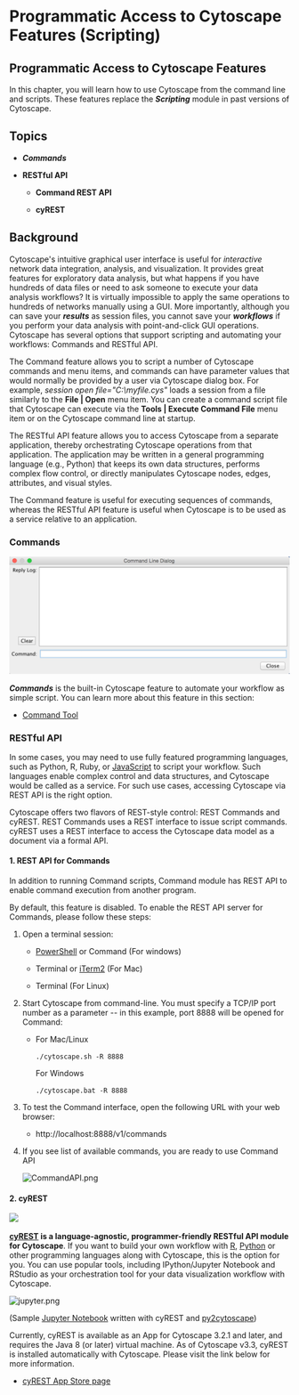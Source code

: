 <a id="programmatic_access_to_cytoscape_features_scripting"> </a>
# Programmatic Access to Cytoscape Features (Scripting)

<a id="programmatic_access_to_cytoscape_features"> </a>
## Programmatic Access to Cytoscape Features

In this chapter, you will learn how to use Cytoscape from the command
line and scripts. These features replace the ***Scripting*** module in
past versions of Cytoscape.

<a id="topics"> </a>
## Topics

-   ***Commands***

-   **RESTful API**

    -   **Command REST API**

    -   **cyREST**

<a id="background"> </a>
## Background

Cytoscape's intuitive graphical user interface is useful for
*interactive* network data integration, analysis, and visualization. It
provides great features for exploratory data analysis, but what happens
if you have hundreds of data files or need to ask someone to execute
your data analysis workflows? It is virtually impossible to apply the
same operations to hundreds of networks manually using a GUI. More
importantly, although you can save your ***results*** as session files,
you cannot save your ***workflows*** if you perform your data analysis
with point-and-click GUI operations. Cytoscape has several options that
support scripting and automating your workflows: Commands and RESTful
API.

The Command feature allows you to script a number of Cytoscape commands
and menu items, and commands can have parameter values that would
normally be provided by a user via Cytoscape dialog box. For example,
*session open file="C:\\myfile.cys"* loads a session from a file
similarly to the **File | Open** menu item. You can create a command
script file that Cytoscape can execute via the **Tools | Execute Command
File** menu item or on the Cytoscape command line at startup.

The RESTful API feature allows you to access Cytoscape from a separate
application, thereby orchestrating Cytoscape operations from that
application. The application may be written in a general programming
language (e.g., Python) that keeps its own data structures, performs
complex flow control, or directly manipulates Cytoscape nodes, edges,
attributes, and visual styles.

The Command feature is useful for executing sequences of commands,
whereas the RESTful API feature is useful when Cytoscape is to be used
as a service relative to an application.

<a id="commands"> </a>
### Commands

![CommandTool.png](_static/images/ProgrammaticAccess/CommandTool.png)

***Commands*** is the built-in Cytoscape feature to automate your
workflow as simple script. You can learn more about this feature in this
section:

-   [Command
    Tool](http://cytoscape-working-copy.readthedocs.org/en/latest/Chapter_16_Command_Tool.html#command-tool)

<a id="restful_api"> </a>
### RESTful API

In some cases, you may need to use fully featured programming languages,
such as Python, R, Ruby, or
[JavaScript](https://en.wikipedia.org/wiki/JavaScript)
to script your workflow. Such languages enable complex control and data
structures, and Cytoscape would be called as a service. For such use
cases, accessing Cytoscape via REST API is the right option.

Cytoscape offers two flavors of REST-style control: REST Commands and
cyREST. REST Commands uses a REST interface to issue script commands.
cyREST uses a REST interface to access the Cytoscape data model as a
document via a formal API.

#### 1. REST API for Commands

In addition to running Command scripts, Command module has REST API to
enable command execution from another program.

By default, this feature is disabled. To enable the REST API server for
Commands, please follow these steps:

1.  Open a terminal session:

    -   [PowerShell](https://en.wikipedia.org/wiki/Windows_PowerShell)
        or Command (For windows)

    -   Terminal or [iTerm2](https://www.iterm2.com/) (For Mac)

    -   Terminal (For Linux)

2.  Start Cytoscape from command-line. You must specify a TCP/IP port
    number as a parameter -- in this example, port 8888 will be opened
    for Command:

    -   For Mac/Linux

            ./cytoscape.sh -R 8888

        For Windows

            ./cytoscape.bat -R 8888

3.  To test the Command interface, open the following URL with your web
    browser:

    -   http://localhost:8888/v1/commands

4.  If you see list of available commands, you are ready to use Command
    API

    ![CommandAPI.png](_static/images/ProgrammaticAccess/CommandAPI.png)

#### 2. cyREST

![](_static/images/ProgrammaticAccess/logo300.png)

**[cyREST](http://apps.cytoscape.org/apps/cyrest) is a
language-agnostic, programmer-friendly RESTful API module for
Cytoscape**. If you want to build your own workflow with
[R](http://www.r-project.org/), [Python](https://www.python.org/) or
other programming languages along with Cytoscape, this is the option for
you. You can use popular tools, including IPython/Jupyter Notebook and
RStudio as your orchestration tool for your data visualization workflow
with Cytoscape.

![jupyter.png](_static/images/ProgrammaticAccess/jupyter.png)

(Sample [Jupyter
Notebook](http://nbviewer.ipython.org/github/idekerlab/py2cytoscape/blob/develop/examples/New_wrapper_api_sample.ipynb)
written with cyREST and
[py2cytoscape](https://github.com/idekerlab/py2cytoscape))

Currently, cyREST is available as an App for Cytoscape 3.2.1 and later,
and requires the Java 8 (or later) virtual machine. As of Cytoscape
v3.3, cyREST is installed automatically with Cytoscape. Please visit the
link below for more information.

-   [cyREST App Store page](http://apps.cytoscape.org/apps/cyrest)
